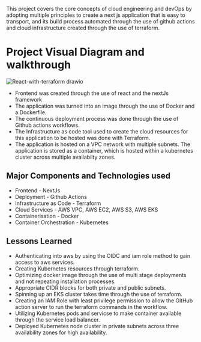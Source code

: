 This project covers the core concepts of cloud engineering and devOps by adopting multiple principles to create a next js application that is easy to transport, and its build process automated through the use of github actions and cloud infrastructure created through the use of terraform.

# Project Visual Diagram and walkthrough
![React-with-terraform drawio](https://github.com/user-attachments/assets/071977ec-90f3-4617-aef3-b2dae0f29b01)
- Frontend was created through the use of react and the nextJs framework
- The application was turned into an image through the use of Docker and a Dockerfile.
- The continuous deployment process was done through the use of Github actions workflows.
- The Infrastructure as code tool used to create the cloud resources for this application to be hosted was done with Terraform.
- The application is hosted on a VPC network with multiple subnets. The application is stored as a container, which is hosted within a kubernetes cluster across multiple availabilty zones.


## Major Components and Technologies used
- Frontend - NextJs
- Deployment - Github Actions
- Infrastructure as Code - Terraform
- Cloud Services - AWS VPC, AWS EC2, AWS S3, AWS EKS
- Containerisation - Docker
- Container Orchestration - Kubernetes


## Lessons Learned 
-  Authenticating into aws by using the OIDC and iam role method to gain access to aws services.
- Creating Kubernetes resources through terraform.
- Optimizing docker image through the use of multi stage deployments and not repeating installation processes.
- Appropriate CIDR blocks for both private and public subnets.
- Spinning up an EKS cluster takes time through the use of terraform.
- Creating an IAM Role with least privilege permission to allow the GitHub action server to run the terraform commands in the workflow.
- Utilizing Kubernetes pods and servicse to make container available through the service load balancer.
- Deployed Kubernetes node cluster in private subnets across three availability zones for high availability.



